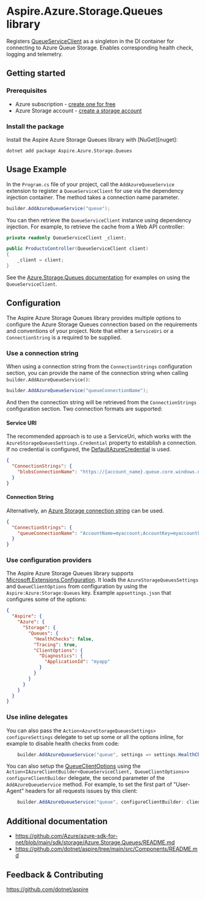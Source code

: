 # Aspire.Azure.Storage.Queues library

Registers [QueueServiceClient](https://learn.microsoft.com/dotnet/api/azure.storage.queues.queueserviceclient) as a singleton in the DI container for connecting to Azure Queue Storage. Enables corresponding health check, logging and telemetry.

## Getting started

### Prerequisites

- Azure subscription - [create one for free](https://azure.microsoft.com/free/)
- Azure Storage account - [create a storage account](https://learn.microsoft.com/azure/storage/common/storage-account-create)

### Install the package

Install the Aspire Azure Storage Queues library with [NuGet][nuget]:

```dotnetcli
dotnet add package Aspire.Azure.Storage.Queues
```

## Usage Example

In the `Program.cs` file of your project, call the `AddAzureQueueService` extension to register a `QueueServiceClient` for use via the dependency injection container. The method takes a connection name parameter.

```cs
builder.AddAzureQueueService("queue");
```

You can then retrieve the `QueueServiceClient` instance using dependency injection. For example, to retrieve the cache from a Web API controller:

```cs
private readonly QueueServiceClient _client;

public ProductsController(QueueServiceClient client)
{
    _client = client;
}
```

See the [Azure.Storage.Queues documentation](https://github.com/Azure/azure-sdk-for-net/blob/main/sdk/storage/Azure.Storage.Queues/README.md) for examples on using the `QueueServiceClient`.

## Configuration

The Aspire Azure Storage Queues library provides multiple options to configure the Azure Storage Queues connection based on the requirements and conventions of your project. Note that either a `ServiceUri` or a `ConnectionString` is a required to be supplied.

### Use a connection string

When using a connection string from the `ConnectionStrings` configuration section, you can provide the name of the connection string when calling `builder.AddAzureQueueService()`:

```cs
builder.AddAzureQueueService("queueConnectionName");
```

And then the connection string will be retrieved from the `ConnectionStrings` configuration section. Two connection formats are supported:

#### Service URI

The recommended approach is to use a ServiceUri, which works with the `AzureStorageQueuesSettings.Credential` property to establish a connection. If no credential is configured, the [DefaultAzureCredential](https://learn.microsoft.com/dotnet/api/azure.identity.defaultazurecredential) is used.

```json
{
  "ConnectionStrings": {
    "blobsConnectionName": "https://{account_name}.queue.core.windows.net/"
  }
}
```

#### Connection String

Alternatively, an [Azure Storage connection string](https://learn.microsoft.com/azure/storage/common/storage-configure-connection-string) can be used.

```json
{
  "ConnectionStrings": {
    "queueConnectionName": "AccountName=myaccount;AccountKey=myaccountkey"
  }
}
```

### Use configuration providers

The Aspire Azure Storage Queues library supports [Microsoft.Extensions.Configuration](https://learn.microsoft.com/dotnet/api/microsoft.extensions.configuration). It loads the `AzureStorageQueuesSettings` and `QueueClientOptions` from configuration by using the `Aspire:Azure:Storage:Queues` key. Example `appsettings.json` that configures some of the options:

```json
{
  "Aspire": {
    "Azure": {
      "Storage": {
        "Queues": {
          "HealthChecks": false,
          "Tracing": true,
          "ClientOptions": {
            "Diagnostics": {
              "ApplicationId": "myapp"
            }
          }
        }
      }
    }
  }
}
```

### Use inline delegates

You can also pass the `Action<AzureStorageQueuesSettings> configureSettings` delegate to set up some or all the options inline, for example to disable health checks from code:

```cs
    builder.AddAzureQueueService("queue", settings => settings.HealthChecks = false);
```

You can also setup the [QueueClientOptions](https://learn.microsoft.com/dotnet/api/azure.storage.queues.queueclientoptions) using the `Action<IAzureClientBuilder<QueueServiceClient, QueueClientOptions>> configureClientBuilder` delegate, the second parameter of the `AddAzureQueueService` method. For example, to set the first part of "User-Agent" headers for all requests issues by this client:

```cs
    builder.AddAzureQueueService("queue", configureClientBuilder: clientBuilder => clientBuilder.ConfigureOptions(options => options.Diagnostics.ApplicationId = "myapp"));
```

## Additional documentation

* https://github.com/Azure/azure-sdk-for-net/blob/main/sdk/storage/Azure.Storage.Queues/README.md
* https://github.com/dotnet/aspire/tree/main/src/Components/README.md

## Feedback & Contributing

https://github.com/dotnet/aspire
